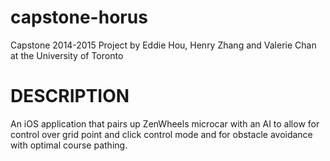 capstone-horus
==============
Capstone 2014-2015 Project by Eddie Hou, Henry Zhang and Valerie Chan at the University of Toronto

DESCRIPTION
===========
An iOS application that pairs up ZenWheels microcar with an AI to allow for control over grid point and click control
mode and for obstacle avoidance with optimal course pathing.
